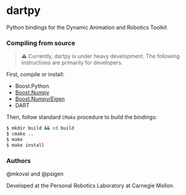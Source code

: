 # dartpy #

Python bindings for the Dynamic Animation and Robotics Toolkit

### Compiling from source ###

> :warning: Currently, dartpy is under heavy development.  The following instructions are primarily for developers.

First, compile or install:
* Boost.Python
* [Boost.Numpy][1]
* [Boost.Numpy/Eigen][2]
* DART

Then, follow standard `CMake` procedure to build the bindings:
```bash
$ mkdir build && cd build
$ cmake ..
$ make
$ make install
```

### Authors ###
@mkoval and @psigen

Developed at the Personal Robotics Laboratory at Carnegie Mellon.

[1]: https://github.com/personalrobotics/Boost.NumPy
[2]: https://github.com/personalrobotics/Boost.NumPy_Eigen
